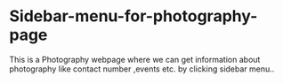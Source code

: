 # Sidebar-menu-for-photography-page
This is a Photography webpage where we can get information about photography like contact number ,events etc. by clicking sidebar menu..

